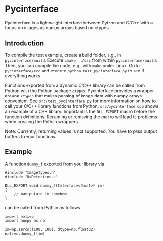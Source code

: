 # Pycinterface
Pycinterface is a lightweight interface between Python and C/C++ with a focus on images as numpy arrays based on ctypes.

## Introduction

To compile the test example,
create a build folder, e.g., in ```pycinterface/build```. Execute ```cmake ../src``` from within ```pycinterface/build```. Then, you can compile the code, e.g., with ```make``` under Linux. Go to ```pycinterface/src``` and execute ```python test_pycinterface.py``` to see if everything works.

Functions exported from a dynamic C/C++ library can be called from Python with the Python package ```ctypes```. Pycinterface provides a wrapper around ```ctypes``` that makes passing of image data with numpy arrays convenient. See ```src/test_pycinterface.py``` for more information on how to call your C/C++ library functions from Python. ```src/pycinterface.cpp``` shows an example of a C++ library. Important is the ```DLL_EXPORT``` macro before the function definitions. Renaming or removing the macro will lead to problems when creating the Python wrappers. 

Note: Currently, returning values is not supported. You have to pass output buffers to your functions.

## Example

A function ```dummy_f``` exported from your library via
```
#include "ImageTypes.h"
#include "OsDetection.h"

DLL_EXPORT void dummy_f(Imterface<float>* im)
{
    // manipulate im somehow
}
```
can be called from Python as follows.
```
import native
import numpy as np

im=np.zeros((100, 100), dtype=np.float32)
native.dummy_f(im)
```
